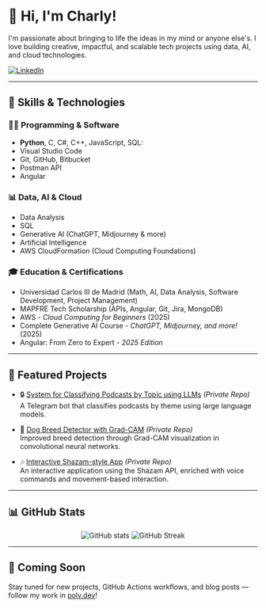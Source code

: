 # 👋 Hi, I'm Charly!

I'm passionate about bringing to life the ideas in my mind or anyone else's. I love building creative, impactful, and scalable tech projects using data, AI, and cloud technologies.

[![LinkedIn](https://img.shields.io/badge/LinkedIn-blue?logo=linkedin)](https://www.linkedin.com/in/carlos-pérez-gómez-911b8b290)

---

## 🧠 Skills & Technologies

### 👨‍💻 Programming & Software
- **Python**, C, C#, C++, JavaScript, SQL:
- Visual Studio Code
- Git, GitHub, Bitbucket
- Postman API
- Angular

### 📊 Data, AI & Cloud
- Data Analysis
- SQL
- Generative AI (ChatGPT, Midjourney & more)
- Artificial Intelligence
- AWS CloudFormation (Cloud Computing Foundations)

### 🎓 Education & Certifications
- Universidad Carlos III de Madrid (Math, AI, Data Analysis, Software Development, Project Management)
- MAPFRE Tech Scholarship (APIs, Angular, Git, Jira, MongoDB)
- AWS - *Cloud Computing for Beginners* (2025)
- Complete Generative AI Course - *ChatGPT, Midjourney, and more!* (2025)
- Angular: From Zero to Expert - *2025 Edition*

---

## 🚀 Featured Projects

- 🔒 [System for Classifying Podcasts by Topic using LLMs](https://github.com/Blindeador/System-for-classifying-podcasts-into-themes-using-large-language-models) *(Private Repo)*  
  A Telegram bot that classifies podcasts by theme using large language models.

- 🐶 [Dog Breed Detector with Grad-CAM](https://github.com/Ferjodios/Dog-Breed-Detector-with-GRAD-Cam) *(Private Repo)*   
  Improved breed detection through Grad-CAM visualization in convolutional neural networks.

- 🎶 [Interactive Shazam-style App](https://github.com/Dario-CP/proyecto_interactivos)  *(Private Repo)*  
  An interactive application using the Shazam API, enriched with voice commands and movement-based interaction.

---

## 📊 GitHub Stats

<p align="center">
  <img src="https://github-readme-stats.vercel.app/api?username=Blindeador&show_icons=true&theme=radical" alt="GitHub stats" />
  <img src="https://streak-stats.demolab.com/?user=Blindeador&theme=radical" alt="GitHub Streak" />
</p>

---

## 📝 Coming Soon
Stay tuned for new projects, GitHub Actions workflows, and blog posts — follow my work in [polv.dev](https://polv.dev)!
